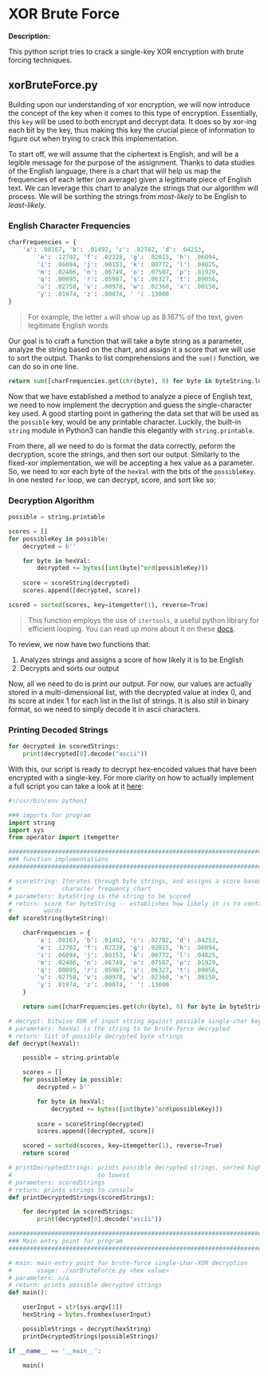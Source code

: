 # XOR Brute Force

**Description:**

This python script tries to crack a single-key XOR encryption with brute forcing techniques.

## xorBruteForce.py 

Building upon our understanding of xor encryption, we will now introduce the concept of the key when it comes to this type of encryption. Essentially, this `key` will be used to both encrypt and decrypt data. It does so by xor-ing each bit by the key, thus making this key the crucial piece of information to figure out when trying to crack this implementation. 

To start off, we will assume that the ciphertext is English, and will be a legible message for the purpose of the assignment. Thanks to data studies of the English language, there is a chart that will help us map the frequencies of each letter (on average) given a legitimate piece of English text. We can leverage this chart to analyze the strings that our algorithm will process. We will be sorthing the strings from *most-likely* to be English to *least-likely*.

### English Character Frequencies
```python
charFrequencies = {
	'a': .08167, 'b': .01492, 'c': .02782, 'd': .04253,
        'e': .12702, 'f': .02228, 'g': .02015, 'h': .06094,
        'i': .06094, 'j': .00153, 'k': .00772, 'l': .04025,
        'm': .02406, 'n': .06749, 'o': .07507, 'p': .01929,
        'q': .00095, 'r': .05987, 's': .06327, 't': .09056,
        'u': .02758, 'v': .00978, 'w': .02360, 'x': .00150,
        'y': .01974, 'z': .00074, ' ': .13000
}
```
> For example, the letter `a` will show up as 8.167% of the text, given legitimate English words

Our goal is to craft a function that will take a byte string as a parameter, analyze the string based on the chart, and assign it a score that we will use to sort the output. Thanks to list comprehensions and the `sum()` function, we can do so in one line.
```python
return sum([charFrequencies.get(chr(byte), 0) for byte in byteString.lower()])
```

Now that we have established a method to analyze a piece of English text, we need to now implement the decryption and guess the single-character key used. A good starting point in gathering the data set that will be used as the `possible` key, would be any printable character. Luckily, the built-in `string` module in Python3 can handle this elegantly with `string.printable`. 

From there, all we need to do is format the data correctly, peform the decryption, score the strings, and then sort our output. Similarly to the fixed-xor implementation, we will be accepting a hex value as a parameter. So, we need to xor each byte of the `hexVal` with the bits of the `possibleKey`. In one nested `for` loop, we can decrypt, score, and sort like so:

### Decryption Algorithm
```python
possible = string.printable

scores = []
for possibleKey in possible:
	decrypted = b''

	for byte in hexVal:
		decrypted += bytes([int(byte)^ord(possibleKey)])
			
	score = scoreString(decrypted)
	scores.append([decrypted, score])

scored = sorted(scores, key=itemgetter(1), reverse=True)
```
> This function employs the use of `itertools`, a useful python library for efficient looping. You can read up more about it on these [docs].

To review, we now have two functions that:
1. Analyzes strings and assigns a score of how likely it is to be English
2. Decrypts and sorts our output

Now, all we need to do is print our output. For now, our values are actually stored in a multi-dimensional list, with the decrypted value at index 0, and its score at index 1 for each list in the list of strings. It is also still in binary format, so we need to simply decode it in ascii characters.

### Printing Decoded Strings
```python
for decrypted in scoredStrings:
	print(decrypted[0].decode("ascii"))
```

With this, our script is ready to decrypt hex-encoded values that have been encrypted with a single-key. For more clarity on how to actually implement a full script you can take a look at it [here]:
```python
#!/usr/bin/env python3

### imports for program
import string
import sys
from operator import itemgetter

##################################################################################
### function implementations
##################################################################################

# scoreString: Iterates through byte strings, and assigns a score based on english
#              character frequency chart
# parameters: byteString is the string to be scored
# return: score for byteString -- establishes how likely it is to contain english 
#         words
def scoreString(byteString):

	charFrequencies = {
		'a': .08167, 'b': .01492, 'c': .02782, 'd': .04253,
        'e': .12702, 'f': .02228, 'g': .02015, 'h': .06094,
        'i': .06094, 'j': .00153, 'k': .00772, 'l': .04025,
        'm': .02406, 'n': .06749, 'o': .07507, 'p': .01929,
        'q': .00095, 'r': .05987, 's': .06327, 't': .09056,
        'u': .02758, 'v': .00978, 'w': .02360, 'x': .00150,
        'y': .01974, 'z': .00074, ' ': .13000
	}

	return sum([charFrequencies.get(chr(byte), 0) for byte in byteString.lower()])

# decrypt: bitwise XOR of input string against possible single-char key values
# parameters: hexVal is the string to be brute-force decrypted
# return: list of possibly decrypted byte strings
def decrypt(hexVal):

	possible = string.printable

	scores = []
	for possibleKey in possible:
		decrypted = b''

		for byte in hexVal:
			decrypted += bytes([int(byte)^ord(possibleKey)])
			
		score = scoreString(decrypted)
		scores.append([decrypted, score])

	scored = sorted(scores, key=itemgetter(1), reverse=True)
	return scored

# printDecryptedStrings: prints possible decrypted strings, sorted highest score
#                        to lowest
# parameters: scoredStrings
# return: prints strings to console
def printDecryptedStrings(scoredStrings):

	for decrypted in scoredStrings:
		print(decrypted[0].decode("ascii"))

##################################################################################
### Main entry point for program
##################################################################################

# main: main-entry point for brute-force single-char-XOR decryption
#       usage: ./xorBruteForce.py <hex value>
# parameters: n/a
# return: prints possible decrypted strings
def main():

	userInput = str(sys.argv[1])
	hexString = bytes.fromhex(userInput)

	possibleStrings = decrypt(hexString)
	printDecryptedStrings(possibleStrings)

if __name__ == '__main__':

	main()
```

[docs]: https://docs.python.org/3/library/itertools.html
[here]: https://github.com/colton-gabertan/SecurityShepherdLabs/blob/XOR-Brute-Force/xorBruteForce.py
